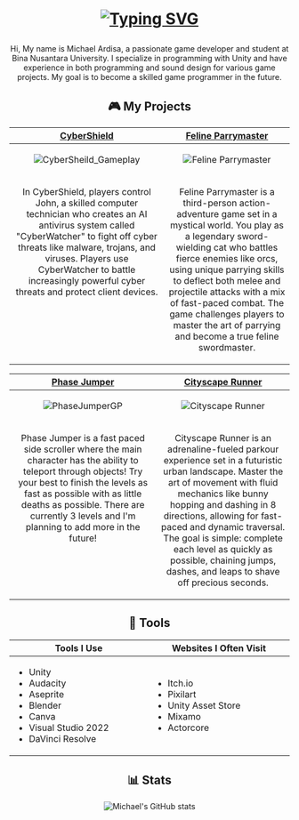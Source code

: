 <h1 align="center">

[![Typing SVG](https://readme-typing-svg.demolab.com?font=Fira+Code&size=35&duration=3000&pause=2000&color=E7BE7B&center=true&vCenter=true&random=false&width=500&lines=Hi%2C+I'm+Michael!;Rookie+Game+Programmer)](https://git.io/typing-svg)

</h1>

<p align="center"> 
Hi, My name is Michael Ardisa, a passionate game developer and student at Bina Nusantara University. I specialize in programming with Unity and have experience in both programming and sound design for various game projects. My goal is to become a skilled game programmer in the future.
</p>

 <!-- <p align="center">
      <a href="https://github.com/MicksS1?tab=repositories&sort=stargazers"><img alt="total stars" title="Total stars on GitHub" src="https://custom-icon-badges.demolab.com/github/stars/MicksS1?color=55960c&style=for-the-badge&labelColor=488207&logo=star"/></a>
      <a href="https://github.com/MicksS1?tab=followers"><img alt="followers" title="Follow me on Github" src="https://custom-icon-badges.demolab.com/github/followers/MicksS1?color=236ad3&labelColor=1155ba&style=for-the-badge&logo=person-add&label=Follow&logoColor=white"/</a>
</p>

 <!-- 
<p align="center">
  <a href="https://www.youtube.com/c/DevProTips"><img width="32px" alt="Youtube" title="Youtube" src="https://i.imgur.com/qiXu7b2.png"/></a>
  &#8287;&#8287;&#8287;&#8287;&#8287;
  <a href="https://www.linkedin.com/in/jonah-lawrence/"><img width="32px" alt="LinkedIn" title="LinkedIn" src="https://i.imgur.com/yRpa1dQ.png"/></a>
  &#8287;&#8287;&#8287;&#8287;&#8287;
  <a href="https://twitter.com/DenverCoder1"><img width="32px" alt="Twitter" title="Twitter" src="https://i.imgur.com/AixJgnm.png"/></a>
  &#8287;&#8287;&#8287;&#8287;&#8287;
  <a href="https://discord.gg/fPrdqh3Zfu" alt="Discord" title="Dev Pro Tips Discord Server"><img width="32px" src="https://i.imgur.com/OViZO8J.png"/></a>
  &#8287;&#8287;&#8287;&#8287;&#8287;
  <a href="https://dev.to/denvercoder1"><img width="32px" alt="Dev.to" title="DenverCoder1 Dev.to" src="https://i.imgur.com/mVm29vK.png"></a>
  &#8287;&#8287;&#8287;&#8287;&#8287;
  <a href="https://ko-fi.com/jlawrence"><img width="32px" alt="Ko-fi" title="Buy me a coffee" src="https://i.imgur.com/PpLeD3K.png"/></a>
<!--   &#8287;&#8287;&#8287;&#8287;&#8287;
  <a href="http://eyl327.mywebcommunity.org/promos/"><img width="32px" alt="Free Stuff" title="Free gifts for you" src="https://i.imgur.com/0uVwkoZ.png"/></a> -->
</p>

<h2 align="center">🎮 My Projects</h2>

<!-- ============================================= -->
<table>
  <thead>
    <tr>
      <th width="500px" align="center"><a href="https://github.com/MicksS1/CyberSheild">CyberShield</th>
      <th width="500px" align="center"><a href="https://github.com/MicksS1/ParrySoulLike">Feline Parrymaster</th>
    </tr>
  </thead>
        
  <tbody>
  <tr width="500px" align="center">
  <td>

![CyberSheild_Gameplay](https://github.com/user-attachments/assets/11d0776f-900e-4ef7-9bc2-0186eead96e4)


  </td>
   
  <td>

![Feline Parrymaster](https://github.com/user-attachments/assets/cbabf260-05d9-4b70-9d50-ddbdad679838)


  </td>
  </tr>
  
  <tr width="500px">
    <td valign="text-top">
      <p align="center">
        In CyberShield, players control John, a skilled computer technician who creates an AI antivirus system called "CyberWatcher" to fight off cyber threats like malware, trojans, and viruses. Players use CyberWatcher to battle increasingly powerful cyber threats and protect client devices.
      </p>
    </td>
    <td valign="text-top">
      <p align="center">
       Feline Parrymaster is a third-person action-adventure game set in a mystical world. You play as a legendary sword-wielding cat who battles fierce enemies like orcs, using unique parrying skills to deflect both melee and projectile attacks with a mix of fast-paced combat. The game challenges players to master the art of parrying and become a true feline swordmaster.
      </p>
    </td>
  </tr>
  
  </tbody>
</table>

<!-- ============================================= -->
<table>
  <thead>
    <tr>
      <th width="500px" align="center"><a href="https://github.com/MicksS1/SideScroll-GameProg">Phase Jumper</th>
       <th width="500px" align="center"><a href="https://github.com/MicksS1/CityscapeRunner">Cityscape Runner</th>
    </tr>
  </thead>
  <tbody>
  <tr width="500px" align="center">
  <td>

![PhaseJumperGP](https://github.com/MicksS1/MicksS1/assets/158981991/98ed7b8e-1cf2-4b52-8918-8d6935be908b)

  </td>

  <td>

![Cityscape Runner](https://github.com/user-attachments/assets/d05f4cb6-6ad1-4cb8-9715-e9660b7f92c7)

  </td>
  
  </tr>
    <tr width="500px">
      <td valign="text-top">
        <p align="center">
          Phase Jumper is a fast paced side scroller where the main character has the ability to teleport through objects! Try your best to finish the levels as fast as                 possible with as little deaths as possible. There are currently 3 levels and I'm planning to add more    in the future!
        </p>
      </td>
    <td valign="text-top">
      <p align="center">
       Cityscape Runner is an adrenaline-fueled parkour experience set in a futuristic urban landscape. Master the art of movement with fluid mechanics like bunny hopping and dashing in 8 directions, allowing for fast-paced and dynamic traversal. The goal is simple: complete each level as quickly as possible, chaining jumps, dashes, and leaps to shave off precious seconds.
      </p>
    </td>
  </tr>
  

  </tbody>
</table>

<!-- ============================================= -->
<h2 align="center">🔧 Tools</h2>

<table>
  <thead>
    <tr>
      <th width="500px" align="center">Tools I Use </th>
      <th width="500px" align="center">Websites I Often Visit</th>
    </tr>
  </thead>
  <tbody>
  <tr width="500px" align="left">
  <td>

  - Unity
  - Audacity
  - Aseprite
  - Blender
  - Canva
  - Visual Studio 2022
  - DaVinci Resolve
  
  </td>
  <td>

  - Itch.io
  - Pixilart
  - Unity Asset Store
  - Mixamo
  - Actorcore

  </td>
  </tr>
  </tbody>
</table>

<h2 align="center">📊 Stats</h2>

<p align="center">
  <img src="https://github-readme-stats.vercel.app/api?username=MicksS1&show_icons=true&theme=gruvbox" alt="Michael's GitHub stats">
</p>
<!-- ============================================= -->
